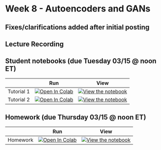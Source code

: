 # Week 8 - Autoencoders and GANs

## Fixes/clarifications added after initial posting

## Lecture Recording

## Student notebooks (due Tuesday 03/15 @ noon ET)

|   | Run | View |
| - | --- | ---- |
| Tutorial 1 | [![Open In Colab](https://colab.research.google.com/assets/colab-badge.svg)](https://colab.research.google.com/github/CIS-522/course-content/blob/main/W08_VAE_GANs/students/CIS_522_W8D1_Tutorial_–_Student_Version.ipynb) | [![View the notebook](https://img.shields.io/badge/render-nbviewer-orange.svg)](https://nbviewer.jupyter.org/github/CIS-522/course-content/blob/main/W08_VAE_GANs/students/CIS_522_W8D1_Tutorial_–_Student_Version.ipynb?flush_cache=true) |
| Tutorial 2 | [![Open In Colab](https://colab.research.google.com/assets/colab-badge.svg)](https://colab.research.google.com/github/CIS-522/course-content/blob/main/W08_VAE_GANs/students/CIS_522_W8D2_Tutorial_–_Student_Version.ipynb) | [![View the notebook](https://img.shields.io/badge/render-nbviewer-orange.svg)](https://nbviewer.jupyter.org/github/CIS-522/course-content/blob/main/W08_VAE_GANs/students/CIS_522_W8D2_Tutorial_–_Student_Version.ipynb?flush_cache=true) |


## Homework (due Thursday 03/15 @ noon ET)
|   | Run | View |
| - | --- | ---- |
| Homework | [![Open In Colab](https://colab.research.google.com/assets/colab-badge.svg)](https://colab.research.google.com/github/CIS-522/course-content/blob/main/W08_VAE_GANs/students/CIS_522_Homework_7_–_Student_Version.ipynb) | [![View the notebook](https://img.shields.io/badge/render-nbviewer-orange.svg)](https://nbviewer.jupyter.org/github/CIS-522/course-content/blob/main/W08_VAE_GANs/students/CIS_522_Homework_7_–_Student_Version.ipynb?flush_cache=true) |
